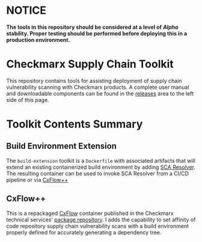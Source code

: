 # NOTICE
**The tools in this repository should be considered at a level of *Alpha* stability.  Proper testing should be performed before deploying this in a production environment.**

# Checkmarx Supply Chain Toolkit

This repository contains tools for assisting deployment of supply chain vulnerability scanning with Checkmarx products. A complete user manual and downloadable components can be found in the [releases](releases) area to the left side of this page.

# Toolkit Contents Summary


## Build Environment Extension

The `build-extension` toolkit is a `Dockerfile` with associated artifacts that will extend an existing containerized build environment by adding
[SCA Resolver](https://checkmarx.com/resource/documents/en/34965-19196-checkmarx-sca-resolver.html).  The resulting container can be used to invoke SCA Resolver from a CI/CD pipeline or via [CxFlow++](#cxflow++)


## CxFlow++

This is a repackaged [CxFlow](https://github.com/checkmarx-ltd/cx-flow) container
published in the Checkmarx technical services' [package repository](https://github.com/orgs/checkmarx-ts/packages).  I adds the capability to set affinity
of code repository supply chain vulnerability scans with a build environment
properly defined for accurately generating a dependency tree.

